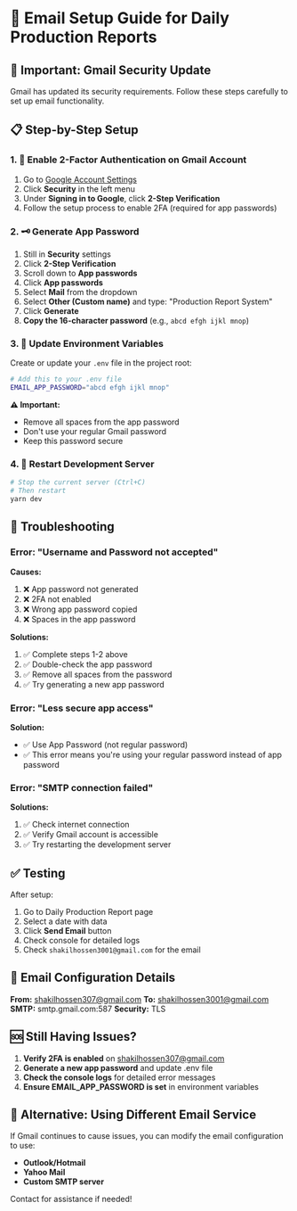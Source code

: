 # 📧 Email Setup Guide for Daily Production Reports

## 🚨 Important: Gmail Security Update

Gmail has updated its security requirements. Follow these steps carefully to set up email functionality.

## 📋 Step-by-Step Setup

### 1. 🔐 Enable 2-Factor Authentication on Gmail Account

1. Go to [Google Account Settings](https://myaccount.google.com/)
2. Click **Security** in the left menu
3. Under **Signing in to Google**, click **2-Step Verification**
4. Follow the setup process to enable 2FA (required for app passwords)

### 2. 🗝️ Generate App Password

1. Still in **Security** settings
2. Click **2-Step Verification** 
3. Scroll down to **App passwords**
4. Click **App passwords**
5. Select **Mail** from the dropdown
6. Select **Other (Custom name)** and type: "Production Report System"
7. Click **Generate**
8. **Copy the 16-character password** (e.g., `abcd efgh ijkl mnop`)

### 3. 📝 Update Environment Variables

Create or update your `.env` file in the project root:

```bash
# Add this to your .env file
EMAIL_APP_PASSWORD="abcd efgh ijkl mnop"
```

**⚠️ Important:** 
- Remove all spaces from the app password
- Don't use your regular Gmail password
- Keep this password secure

### 4. 🔄 Restart Development Server

```bash
# Stop the current server (Ctrl+C)
# Then restart
yarn dev
```

## 🐛 Troubleshooting

### Error: "Username and Password not accepted"

**Causes:**
1. ❌ App password not generated
2. ❌ 2FA not enabled
3. ❌ Wrong app password copied
4. ❌ Spaces in the app password

**Solutions:**
1. ✅ Complete steps 1-2 above
2. ✅ Double-check the app password
3. ✅ Remove all spaces from the password
4. ✅ Try generating a new app password

### Error: "Less secure app access"

**Solution:** 
- ✅ Use App Password (not regular password)
- ✅ This error means you're using your regular password instead of app password

### Error: "SMTP connection failed"

**Solutions:**
1. ✅ Check internet connection
2. ✅ Verify Gmail account is accessible
3. ✅ Try restarting the development server

## ✅ Testing

After setup:
1. Go to Daily Production Report page
2. Select a date with data
3. Click **Send Email** button
4. Check console for detailed logs
5. Check `shakilhossen3001@gmail.com` for the email

## 📧 Email Configuration Details

**From:** shakilhossen307@gmail.com
**To:** shakilhossen3001@gmail.com
**SMTP:** smtp.gmail.com:587
**Security:** TLS

## 🆘 Still Having Issues?

1. **Verify 2FA is enabled** on shakilhossen307@gmail.com
2. **Generate a new app password** and update .env file
3. **Check the console logs** for detailed error messages
4. **Ensure EMAIL_APP_PASSWORD is set** in environment variables

## 📱 Alternative: Using Different Email Service

If Gmail continues to cause issues, you can modify the email configuration to use:
- **Outlook/Hotmail**
- **Yahoo Mail** 
- **Custom SMTP server**

Contact for assistance if needed!
